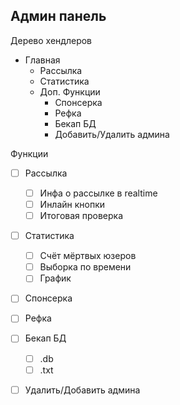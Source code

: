 ## Админ панель

Дерево хендлеров

- Главная
  - Рассылка
  - Статистика
  - Доп. Функции
    - Спонсерка
    - Рефка
    - Бекап БД
    - Добавить/Удалить админа


Функции

- [ ] Рассылка
  - [ ] Инфа о рассылке в realtime
  - [ ] Инлайн кнопки
  - [ ] Итоговая проверка

- [ ] Статистика
  - [ ] Счёт мёртвых юзеров
  - [ ] Выборка по времени
  - [ ] График

- [ ] Спонсерка

- [ ] Рефка

- [ ] Бекап БД
  - [ ] .db 
  - [ ] .txt 

- [ ] Удалить/Добавить админа
